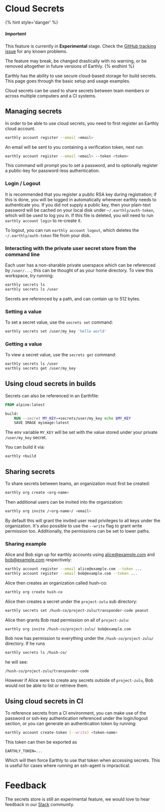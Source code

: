 # Cloud Secrets

{% hint style='danger' %}
##### Important

This feature is currently in **Experimental** stage. Check the [GitHub tracking issue](https://github.com/earthly/earthly/issues/575) for any known problems.

The feature may break, be changed drastically with no warning, or be removed altogether in future versions of Earthly.
{% endhint %}

Earthly has the ability to use secure cloud-based storage for build secrets. This page goes through the basic setup and usage examples.

Cloud secrets can be used to share secrets between team members or across multiple computers and a CI systems.

## Managing secrets

In order to be able to use cloud secrets, you need to first register an Earthly cloud account.

```bash
earthly account register --email <email>
```

An email will be sent to you containing a verification token, next run:

```bash
earthly account register --email <email> --token <token>
```

This command will prompt you to set a password, and to optionally register a public-key for password-less authentication.

### Login / Logout

It is recommended that you register a public RSA key during registration; if this is done, you will be logged in automatically whenever
earthly needs to authenticate you. If you did not supply a public key, then your plain-text password will be cached on your local disk under
`~/.earthly/auth-token`, which will be used to log you in. If this file is deleted, you will need to run `earthly account login` to re-create it.

To logout, you can run `earthly account logout`, which deletes the `~/.earthly/auth-token` file from your disk.

### Interacting with the private user secret store from the command line

Each user has a non-sharable private userspace which can be referenced by `/user/...`; this can be thought of as your home directory.
To view this workspace, try running:

```bash
earthly secrets ls
earthly secrets ls /user
```

Secrets are referenced by a path, and can contain up to 512 bytes.

### Setting a value

To set a secret value, use the `secrets set` command:

```bash
earthly secrets set /user/my_key 'hello world'
```

### Getting a value

To view a secret value, use the `secrets get` command:

```bash
earthly secrets ls /user
earthly secrets get /user/my_key
```

## Using cloud secrets in builds

Secrets can also be referenced in an Earthfile:

```Dockerfile
FROM alpine:latest

build:
    RUN --secret MY_KEY=+secrets/user/my_key echo $MY_KEY
    SAVE IMAGE myimage:latest
```

The env variable `MY_KEY` will be set with the value stored under your private `/user/my_key` secret.

You can build it via:

```bash
earthly +build
```

## Sharing secrets

To share secrets between teams, an organization must first be created:

```bash
earthly org create <org-name>
```

Then additional users can be invited into the organization:

```bash
earthly org invite /<org-name>/ <email>
```

By default this will grant the invited user read privileges to all keys under the organization. It's also possible to
use the `--write` flag to grant write permission too. Additionally, the permissions can be set to lower paths.

### Sharing example

Alice and Bob sign up for earthly accounts using alice@example.com and bob@example.com respectively:

```bash
earthly account register --email alice@example.com --token ...
earthly account register --email bob@example.com --token ...
```

Alice then creates an organization called hush-co:

```bash
earthly org create hush-co
```

Alice then creates a secret under the `project-zulu` sub directory:

```bash
earthly secrets set /hush-co/project-zulu/transponder-code peanut
```

Alice then grants Bob read permission on all of `project-zulu`:

```bash
earthly org invite /hush-co/project-zulu/ bob@example.com
```

Bob now has permission to everything under the `/hush-co/project-zulu/` directory. If he runs

```bash
earthly secrets ls /hush-co/
```

he will see:

```
/hush-co/project-zulu/transponder-code
```

However if Alice were to create any secrets outside of `project-zulu`, Bob would not be able to list or retrieve them.

## Using cloud secrets in CI

To reference secrets from a CI environment, you can make use of the password or ssh-key authentication referenced under the login/logout section, or you can generate an authentication token by running:

```bash
earthly account create-token [--write] <token-name>
```

This token can then be exported as

```
EARTHLY_TOKEN=...
```

Which will then force Earthly to use that token when accessing secrets. This is useful for cases
where running an ssh-agent is impractical.

# Feedback

The secrets store is still an experimental feature, we would love to hear feedback in our 
[Slack](https://join.slack.com/t/earthlycommunity/shared_invite/zt-ix9rtuv8-DUFl8uxe5bFULxyCGGbqJQ) community.
